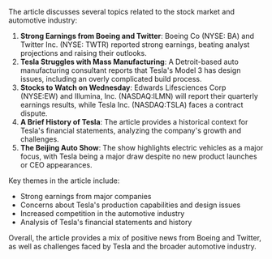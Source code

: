 The article discusses several topics related to the stock market and automotive industry:

1. **Strong Earnings from Boeing and Twitter**: Boeing Co (NYSE: BA) and Twitter Inc. (NYSE: TWTR) reported strong earnings, beating analyst projections and raising their outlooks.
2. **Tesla Struggles with Mass Manufacturing**: A Detroit-based auto manufacturing consultant reports that Tesla's Model 3 has design issues, including an overly complicated build process.
3. **Stocks to Watch on Wednesday**: Edwards Lifesciences Corp (NYSE:EW) and Illumina, Inc. (NASDAQ:ILMN) will report their quarterly earnings results, while Tesla Inc. (NASDAQ:TSLA) faces a contract dispute.
4. **A Brief History of Tesla**: The article provides a historical context for Tesla's financial statements, analyzing the company's growth and challenges.
5. **The Beijing Auto Show**: The show highlights electric vehicles as a major focus, with Tesla being a major draw despite no new product launches or CEO appearances.

Key themes in the article include:

* Strong earnings from major companies
* Concerns about Tesla's production capabilities and design issues
* Increased competition in the automotive industry
* Analysis of Tesla's financial statements and history

Overall, the article provides a mix of positive news from Boeing and Twitter, as well as challenges faced by Tesla and the broader automotive industry.